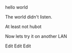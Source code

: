 hello world

The world didn't listen.

At least not hubot

Now lets try it on another LAN

Edit
Edit
Edit
